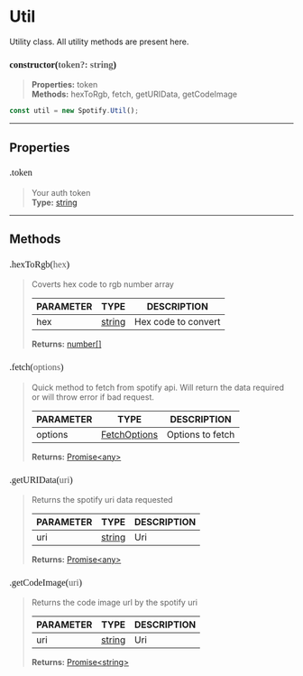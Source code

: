 # Util

Utility class. All utility methods are present here.
<h3 style="font-family: consolas;" id="constructor">constructor(<font style="opacity: 0.7; font-weight: light;">token?: string</font>)</h3>

> **Properties:** token<br>
> **Methods:** hexToRgb, fetch, getURIData, getCodeImage
```js
const util = new Spotify.Util();
```

---
## Properties
<h3 style="font-family: consolas; font-weight: lighter;" id="token">.token</h3>

> Your auth token<br>
> **Type:** <a href="https://developer.mozilla.org/en-US/docs/Web/JavaScript/Reference/Global_Objects/string">string</a>

---
## Methods
<h3 style="font-family: consolas; font-weight: lighter;" id="hextorgb">.hexToRgb(<font style="opacity: 0.7; font-weight: light;">hex</font>)</h3>

> Coverts hex code to rgb number array
> 
> | PARAMETER   | TYPE    | DESCRIPTION    |
> |--------|---------|----------------|
> | hex | <a href="https://developer.mozilla.org/en-US/docs/Web/JavaScript/Reference/Global_Objects/string">string</a> | Hex code to convert |
> 
> **Returns:** <a href="https://developer.mozilla.org/en-US/docs/Web/JavaScript/Reference/Global_Objects/array">number[]</a>
<h3 style="font-family: consolas; font-weight: lighter;" id="fetch">.fetch(<font style="opacity: 0.7; font-weight: light;">options</font>)</h3>

> Quick method to fetch from spotify api. Will return the data required or will throw error if bad request.
> 
> | PARAMETER   | TYPE    | DESCRIPTION    |
> |--------|---------|----------------|
> | options | [FetchOptions](/typedef/fetchoptions) | Options to fetch |
> 
> **Returns:** <a href="https://developer.mozilla.org/en-US/docs/Web/JavaScript/Reference/Global_Objects/promise">Promise&lt;any&gt;</a>
<h3 style="font-family: consolas; font-weight: lighter;" id="geturidata">.getURIData(<font style="opacity: 0.7; font-weight: light;">uri</font>)</h3>

> Returns the spotify uri data requested
> 
> | PARAMETER   | TYPE    | DESCRIPTION    |
> |--------|---------|----------------|
> | uri | <a href="https://developer.mozilla.org/en-US/docs/Web/JavaScript/Reference/Global_Objects/string">string</a> | Uri |
> 
> **Returns:** <a href="https://developer.mozilla.org/en-US/docs/Web/JavaScript/Reference/Global_Objects/promise">Promise&lt;any&gt;</a>
<h3 style="font-family: consolas; font-weight: lighter;" id="getcodeimage">.getCodeImage(<font style="opacity: 0.7; font-weight: light;">uri</font>)</h3>

> Returns the code image url by the spotify uri
> 
> | PARAMETER   | TYPE    | DESCRIPTION    |
> |--------|---------|----------------|
> | uri | <a href="https://developer.mozilla.org/en-US/docs/Web/JavaScript/Reference/Global_Objects/string">string</a> | Uri |
> 
> **Returns:** <a href="https://developer.mozilla.org/en-US/docs/Web/JavaScript/Reference/Global_Objects/promise">Promise&lt;string&gt;</a>
